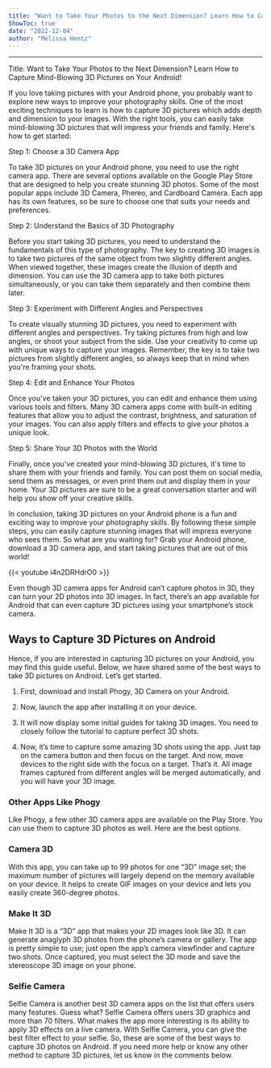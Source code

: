 ```yaml
---
title: "Want to Take Your Photos to the Next Dimension? Learn How to Capture Mind-Blowing 3D Pictures on Your Android!"
ShowToc: true 
date: "2022-12-04"
author: "Melissa Hentz"
---
```

*****
Title: Want to Take Your Photos to the Next Dimension? Learn How to Capture Mind-Blowing 3D Pictures on Your Android!

If you love taking pictures with your Android phone, you probably want to explore new ways to improve your photography skills. One of the most exciting techniques to learn is how to capture 3D pictures which adds depth and dimension to your images. With the right tools, you can easily take mind-blowing 3D pictures that will impress your friends and family. Here's how to get started:

Step 1: Choose a 3D Camera App

To take 3D pictures on your Android phone, you need to use the right camera app. There are several options available on the Google Play Store that are designed to help you create stunning 3D photos. Some of the most popular apps include 3D Camera, Phereo, and Cardboard Camera. Each app has its own features, so be sure to choose one that suits your needs and preferences.

Step 2: Understand the Basics of 3D Photography

Before you start taking 3D pictures, you need to understand the fundamentals of this type of photography. The key to creating 3D images is to take two pictures of the same object from two slightly different angles. When viewed together, these images create the illusion of depth and dimension. You can use the 3D camera app to take both pictures simultaneously, or you can take them separately and then combine them later.

Step 3: Experiment with Different Angles and Perspectives

To create visually stunning 3D pictures, you need to experiment with different angles and perspectives. Try taking pictures from high and low angles, or shoot your subject from the side. Use your creativity to come up with unique ways to capture your images. Remember, the key is to take two pictures from slightly different angles, so always keep that in mind when you're framing your shots.

Step 4: Edit and Enhance Your Photos

Once you've taken your 3D pictures, you can edit and enhance them using various tools and filters. Many 3D camera apps come with built-in editing features that allow you to adjust the contrast, brightness, and saturation of your images. You can also apply filters and effects to give your photos a unique look.

Step 5: Share Your 3D Photos with the World

Finally, once you've created your mind-blowing 3D pictures, it's time to share them with your friends and family. You can post them on social media, send them as messages, or even print them out and display them in your home. Your 3D pictures are sure to be a great conversation starter and will help you show off your creative skills.

In conclusion, taking 3D pictures on your Android phone is a fun and exciting way to improve your photography skills. By following these simple steps, you can easily capture stunning images that will impress everyone who sees them. So what are you waiting for? Grab your Android phone, download a 3D camera app, and start taking pictures that are out of this world!

{{< youtube i4n2DRHdrO0 >}} 



Even though 3D camera apps for Android can’t capture photos in 3D, they can turn your 2D photos into 3D images. In fact, there’s an app available for Android that can even capture 3D pictures using your smartphone’s stock camera.

 
## Ways to Capture 3D Pictures on Android


Hence, if you are interested in capturing 3D pictures on your Android, you may find this guide useful. Below, we have shared some of the best ways to take 3D pictures on Android. Let’s get started.
1. First, download and install Phogy, 3D Camera on your Android.

2. Now, launch the app after installing it on your device.

3. It will now display some initial guides for taking 3D images. You need to closely follow the tutorial to capture perfect 3D shots.

4. Now, it’s time to capture some amazing 3D shots using the app. Just tap on the camera button and then focus on the target. And now, move devices to the right side with the focus on a target.
That’s it. All image frames captured from different angles will be merged automatically, and you will have your 3D image.

 
### Other Apps Like Phogy


Like Phogy, a few other 3D camera apps are available on the Play Store. You can use them to capture 3D photos as well. Here are the best options.

 
### Camera 3D



With this app, you can take up to 99 photos for one “3D” image set; the maximum number of pictures will largely depend on the memory available on your device.
It helps to create GIF images on your device and lets you easily create 360-degree photos.

 
### Make It 3D



Make It 3D is a “3D” app that makes your 2D images look like 3D. It can generate anaglyph 3D photos from the phone’s camera or gallery.
The app is pretty simple to use; just open the app’s camera viewfinder and capture two shots. Once captured, you must select the 3D mode and save the stereoscope 3D image on your phone.

 
### Selfie Camera



Selfie Camera is another best 3D camera apps on the list that offers users many features. Guess what? Selfie Camera offers users 3D graphics and more than 70 filters. What makes the app more interesting is its ability to apply 3D effects on a live camera. With Selfie Camera, you can give the best filter effect to your selfie.
So, these are some of the best ways to capture 3D photos on Android. If you need more help or know any other method to capture 3D pictures, let us know in the comments below.




